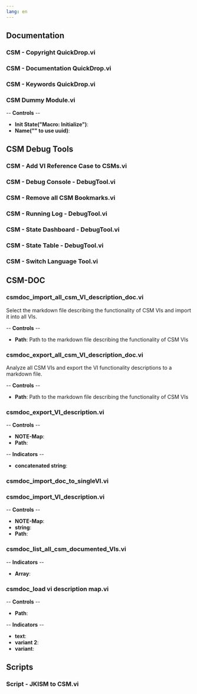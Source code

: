 ```yaml
---
lang: en
---
```


## Documentation

### CSM - Copyright QuickDrop.vi

### CSM - Documentation QuickDrop.vi

### CSM - Keywords QuickDrop.vi

### CSM Dummy Module.vi

-- <b>Controls</b> --
- <b>Init State("Macro: Initialize")</b>:
- <b>Name("" to use uuid)</b>:

## CSM Debug Tools

### CSM - Add VI Reference Case to CSMs.vi

### CSM - Debug Console - DebugTool.vi

### CSM - Remove all CSM Bookmarks.vi

### CSM - Running Log - DebugTool.vi

### CSM - State Dashboard - DebugTool.vi

### CSM - State Table - DebugTool.vi

### CSM - Switch Language Tool.vi

## CSM-DOC

### csmdoc_import_all_csm_VI_description_doc.vi

Select the markdown file describing the functionality of CSM VIs and import it into all VIs.

-- <b>Controls</b> --
- <b>Path</b>: Path to the markdown file describing the functionality of CSM VIs

### csmdoc_export_all_csm_VI_description_doc.vi

Analyze all CSM VIs and export the VI functionality descriptions to a markdown file.

-- <b>Controls</b> --
- <b>Path</b>: Path to the markdown file describing the functionality of CSM VIs

### csmdoc_export_VI_description.vi

-- <b>Controls</b> --
- <b>NOTE-Map</b>:
- <b>Path</b>:

-- <b>Indicators</b> --
- <b>concatenated string</b>:

### csmdoc_import_doc_to_singleVI.vi

### csmdoc_import_VI_description.vi

-- <b>Controls</b> --
- <b>NOTE-Map</b>:
- <b>string</b>:
- <b>Path</b>:

### csmdoc_list_all_csm_documented_VIs.vi

-- <b>Indicators</b> --
- <b>Array</b>:

### csmdoc_load vi description map.vi

-- <b>Controls</b> --
- <b>Path</b>:

-- <b>Indicators</b> --
- <b>text</b>:
- <b>variant 2</b>:
- <b>variant</b>:

## Scripts

### Script - JKISM to CSM.vi
